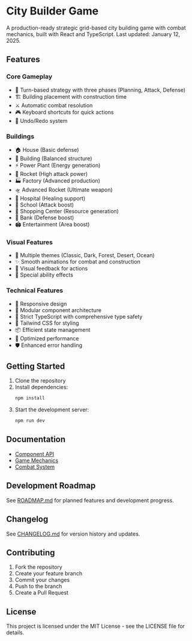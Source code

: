 # City Builder Game

A production-ready strategic grid-based city building game with combat mechanics, built with React and TypeScript. Last updated: January 12, 2025.

## Features

### Core Gameplay
- 🎯 Turn-based strategy with three phases (Planning, Attack, Defense)
- 🏗️ Building placement with construction time
- ⚔️ Automatic combat resolution
- 🎮 Keyboard shortcuts for quick actions
- 🔄 Undo/Redo system

### Buildings
- 🏠 House (Basic defense)
- 🏢 Building (Balanced structure)
- ⚡ Power Plant (Energy generation)
- 🚀 Rocket (High attack power)
- 🏭 Factory (Advanced production)
- 🛸 Advanced Rocket (Ultimate weapon)
- 🏥 Hospital (Healing support)
- 🏫 School (Attack boost)
- 🏬 Shopping Center (Resource generation)
- 🏦 Bank (Defense boost)
- 🏟️ Entertainment (Area boost)

### Visual Features
- 🎨 Multiple themes (Classic, Dark, Forest, Desert, Ocean)
- ✨ Smooth animations for combat and construction
- 🎯 Visual feedback for actions
- 💫 Special ability effects

### Technical Features
- 📱 Responsive design
- 🔧 Modular component architecture
- 🎯 Strict TypeScript with comprehensive type safety
- 🎨 Tailwind CSS for styling
- 📦 Efficient state management
- 🚀 Optimized performance
- 🛡️ Enhanced error handling

## Getting Started

1. Clone the repository
2. Install dependencies:
   ```bash
   npm install
   ```
3. Start the development server:
   ```bash
   npm run dev
   ```

## Documentation

- [Component API](docs/components/README.md)
- [Game Mechanics](docs/mechanics/README.md)
- [Combat System](docs/combat/README.md)

## Development Roadmap

See [ROADMAP.md](ROADMAP.md) for planned features and development progress.

## Changelog

See [CHANGELOG.md](CHANGELOG.md) for version history and updates.

## Contributing

1. Fork the repository
2. Create your feature branch
3. Commit your changes
4. Push to the branch
5. Create a Pull Request

## License

This project is licensed under the MIT License - see the LICENSE file for details.
